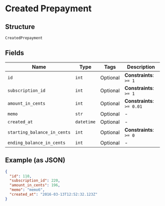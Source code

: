
# Created Prepayment

## Structure

`CreatedPrepayment`

## Fields

| Name | Type | Tags | Description |
|  --- | --- | --- | --- |
| `id` | `int` | Optional | **Constraints**: `>= 1` |
| `subscription_id` | `int` | Optional | **Constraints**: `>= 1` |
| `amount_in_cents` | `int` | Optional | **Constraints**: `>= 0.01` |
| `memo` | `str` | Optional | - |
| `created_at` | `datetime` | Optional | - |
| `starting_balance_in_cents` | `int` | Optional | **Constraints**: `>= 0` |
| `ending_balance_in_cents` | `int` | Optional | - |

## Example (as JSON)

```json
{
  "id": 110,
  "subscription_id": 220,
  "amount_in_cents": 196,
  "memo": "memo6",
  "created_at": "2016-03-13T12:52:32.123Z"
}
```

